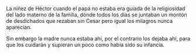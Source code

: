 La niñez de Héctor cuando el papá no estaba era guiada de la religiosidad del lado materno de la familia, dónde todos los dias se juntaban un montón de desdichados que rezaban sin Cesar pero igual los milagros nunca aparecían.

Sin embargo la madre nunca estaba ahí, por el contrario los dejaba ahí, para que los cuidarán y supieran un poco como había sido su infancia.

